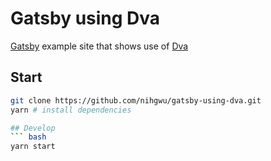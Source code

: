 # Gatsby using Dva

[Gatsby](https://github.com/gatsbyjs/gatsby) example site that shows use of [Dva](https://github.com/dvajs/dva)

## Start
``` bash
git clone https://github.com/nihgwu/gatsby-using-dva.git
yarn # install dependencies

## Develop
``` bash
yarn start
```
